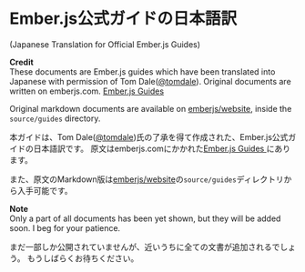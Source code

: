 # Ember.js公式ガイドの日本語訳
(Japanese Translation for Official Ember.js Guides)

**Credit**  
These documents are Ember.js guides which have been translated into Japanese with permission of Tom Dale([@tomdale](https://twitter.com/tomdale)).
Original documents are written on emberjs.com.
[Ember.js Guides](http://emberjs.com/guides/)

Original markdown documents are available on [emberjs/website](https://github.com/emberjs/website/), inside the `source/guides` directory. 

本ガイドは、Tom Dale([@tomdale](https://twitter.com/tomdale))氏の了承を得て作成された、Ember.js公式ガイドの日本語訳です。
原文はemberjs.comにかかれた[Ember.js Guides ](http://emberjs.com/guides/)にあります。

また、原文のMarkdown版は[emberjs/website](https://github.com/emberjs/website/)の`source/guides`ディレクトリから入手可能です。

**Note**  
Only a part of all documents has been yet shown, but they will be added soon.
I beg for your patience.

まだ一部しか公開されていませんが、近いうちに全ての文書が追加されるでしょう。
もうしばらくお待ちください。